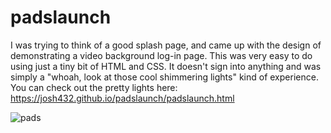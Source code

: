 # padslaunch

I was trying to think of a good splash page, and came up with the design of demonstrating a video background log-in page. This was very easy to do using just a tiny bit of HTML and CSS. It doesn't sign into anything and was simply a "whoah, look at those cool shimmering lights" kind of experience. You can check out the pretty lights here: https://josh432.github.io/padslaunch/padslaunch.html

![pads](https://user-images.githubusercontent.com/27470842/38756446-6de17986-3f1e-11e8-9eb8-15ada34b5823.PNG)

